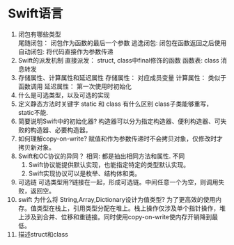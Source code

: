#  Swift语言
1. 闭包有哪些类型  
   尾随闭包： 闭包作为函数的最后一个参数
   逃逸闭包: 闭包在函数返回之后使用
   自动闭包: 将代码直接作为参数传递 
2. Swift的派发机制
   直接派发： struct, class中final修饰的函数
   函数表: class
   消息转发
3. 存储属性、计算属性和延迟属性
   存储属性： 对应成员变量
   计算属性： 类似于函数调用
   延迟属性： 第一次使用时初始化
4. 什么是可选类型，以及可选的实现
5. 定义静态方法时关键字 static 和 class 有什么区别
   class子类能够重写，static不能.
6. 简要说明Swift中的初始化器?
   构造器可以分为指定构造器、便利构造器、可失败的构造器、必要构造器。
7. 如何理解copy-on-write?
   赋值和作为参数传递时不会拷贝对象，仅修改时才拷贝新对象。
8. Swift和OC协议的异同？
   相同: 都是抽出相同方法和属性.
   不同   
      1. Swift协议能提供默认实现，也能指定特定的类型默认实现。
      2. Swift实现协议可以是枚举、结构体和类。
9. 可选链
   可选类型用?链接在一起，形成可选链。中间任意一个为空，则调用失败，返回空。
10. swift 为什么将 String,Array,Dictionary设计为值类型?
   为了更高效的使用内存。值类型在栈上，引用类型分配在堆上。栈上操作仅涉及单个指针操作，堆上涉及到合并、位移和重链接。同时使用copy-on-write使内存开销降到最低。
11. 描述struct和class




